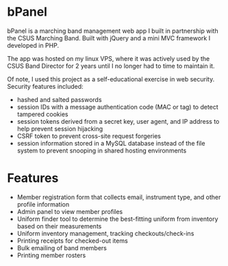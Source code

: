 # bPanel

bPanel is a marching band management web app I built in partnership with the CSUS Marching Band. Built with jQuery and a mini MVC framework I developed in PHP.

The app was hosted on my linux VPS, where it was actively used by the CSUS Band Director for 2 years until I no longer had to time to maintain it.

Of note, I used this project as a self-educational exercise in web security. Security features included:

- hashed and salted passwords
- session IDs with a message authentication code (MAC or tag) to detect tampered cookies
- session tokens derived from a secret key, user agent, and IP address to help prevent session hijacking
- CSRF token to prevent cross-site request forgeries
- session information stored in a MySQL database instead of the file system to prevent snooping in shared hosting environments

# Features

- Member registration form that collects email, instrument type, and other profile information
- Admin panel to view member profiles
- Uniform finder tool to determine the best-fitting uniform from inventory based on their measurements
- Uniform inventory management, tracking checkouts/check-ins
- Printing receipts for checked-out items
- Bulk emailing of band members
- Printing member rosters
